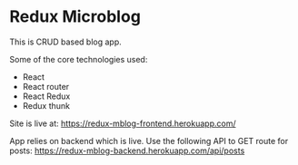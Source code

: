# Redux Microblog

This is CRUD based blog app.

Some of the core technologies used:
* React
* React router
* React Redux
* Redux thunk

Site is live at: https://redux-mblog-frontend.herokuapp.com/

App relies on backend which is live. Use the following API to GET route for posts:
https://redux-mblog-backend.herokuapp.com/api/posts